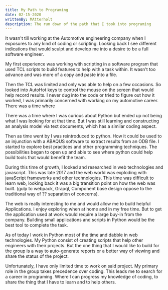 ```yaml
---
title: My Path to Programing
date: 02-15-2020
writtenBy: MAtterholt
description: The run down of the path that I took into programing
---
```


It wasn't till working at the Automotive engineering company when I exposures to any kind of coding or scripting. Looking back I see different indications that would sculpt and develop me into a desire to be a full software engineer.

My first experience was working with scripting in a software program that used TCL scripts to build features to help with a task within. It wasn't too advance and was more of a copy and paste into a file.

Then the TCL was limited and only was able to help on a few occasions. So looked into AutoHot keys to control the mouse on the screen that would help record results. I never dug into the code or tried to figure out how it worked, I was primarily concerned with working on my automotive career. There was a time where

There was a time where I was curious about Python but ended up not being what I was looking for at that time. But I was still learning and constructing an analysis model via text documents, which has a similar coding aspect.

Then as time went by I was reintroduced to python. How it could be used to an injunction with a ABAQUS software to extract results from an ODB file. I started to explore best practices and other programming techniques. The possibilities began to open up and able to see where python could help build tools that would benefit the team.

During this time of growth, I looked and researched in web technologies and javascript. This was late 2017 and the web world was exploding with javaScript frameworks and other technologies. This time was difficult to learn web, looking back it was a big transition point on how the web was built. (gulp to webpack, Grapql, Component base design oppose to the traditional way of ?? separation of concerns).

The web is really interesting to me and would allow me to build helpful Applications. I enjoy exploring when at home and in my free time. But to get the application used at work would require a large buy-in from the company. Building small applications and scripts in Python would be the best tool to complete the task.

As of today I work in Python most of the time and dabble in web technologies. My Python consist of creating scripts that help other engineers with their projects. But the one thing that I would like to build for the group is a way to auto-generate reports or a better way of viewing and share the status of the project.

Unfortunately, I have only limited time to work on said project. My primary role in the group takes precedence over coding. This leads me to search for a career in programing. Where I can progress my knowledge of coding, to share the thing that I have to learn and to help others.
